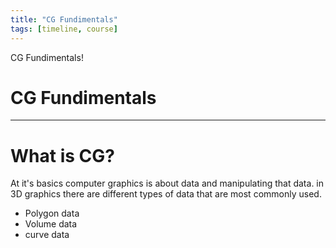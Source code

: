 ```yaml
---
title: "CG Fundimentals"
tags: [timeline, course]
---
```


<span 
	  class='ob-timelines' 
	  data-date='2' 
	  data-title='CG Fundimentals' 
	  data-class='orange' 
	  data-img = '' 
	  data-type='range' 
	  data-end="2"> 
	CG Fundimentals!
</span>


# CG Fundimentals

---

# What is CG?

At it's basics computer graphics is about data and manipulating that data. in 3D graphics there are different types of data that are most commonly used.
- Polygon data
- Volume data
- curve data

